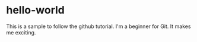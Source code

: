 # hello-world
This is a sample to follow the github tutorial.
I'm a beginner for Git. It makes me exciting.
